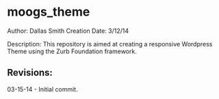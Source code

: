 moogs_theme
===

Author: Dallas Smith 
Creation Date: 3/12/14

Description: This repository is aimed at creating a responsive Wordpress Theme using the Zurb Foundation framework.


Revisions:
----------
03-15-14 - Initial commit.  
